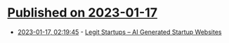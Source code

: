 # [Published on 2023-01-17](index.md)

* [2023-01-17, 02:19:45](https://news.ycombinator.com/item?id=34408399) - [Legit Startups – AI Generated Startup Websites](https://legit-startups.com/)
